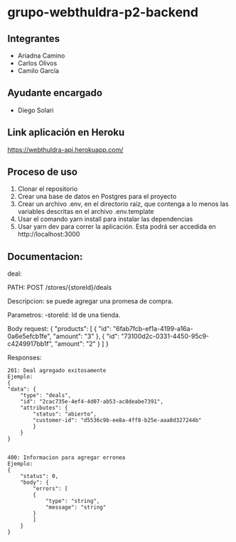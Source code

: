 # grupo-webthuldra-p2-backend

## Integrantes

* Ariadna Camino
* Carlos Olivos
* Camilo García

## Ayudante encargado

* Diego Solari

## Link aplicación en Heroku
https://webthuldra-api.herokuapp.com/

## Proceso de uso

1. Clonar el repositorio
2. Crear una base de datos en Postgres para el proyecto
3. Crear un archivo .env, en el directorio raíz, que contenga a lo menos las variables descritas en el archivo .env.template
4. Usar el comando yarn install para instalar las dependencias
5. Usar yarn dev para correr la aplicación. Esta podrá ser accedida en http://localhost:3000

## Documentacion:

deal:

PATH: POST   /stores/{storeId}/deals

Descripcion: se puede agregar una promesa de compra.

Parametros: 
    -storeId: Id de una tienda. 

Body request: 
    {
    "products": [
        {
            "id": "6fab7fcb-ef1a-4199-a16a-0a6e5efcb1fe",
            "amount": "3"
        },
        {
            "id": "73100d2c-0331-4450-95c9-c4249917bb1f",
            "amount": "2"
        }
    ]
}

Responses: 

    201: Deal agregado exitosamente
    Ejemplo: 
    {
    "data": {
        "type": "deals",
        "id": "2cac735e-4ef4-4d07-ab53-ac8deabe7391",
        "attributes": {
            "status": "abierto",
            "customer-id": "d5536c9b-ee8a-4ff8-b25e-aaa8d327244b"
            }
        }
    }


    400: Informacion para agregar erronea
    Ejemplo:
    {
        "status": 0,
        "body": {
            "errors": [
            {
                "type": "string",
                "message": "string"
            }
            ]
        }
    }
